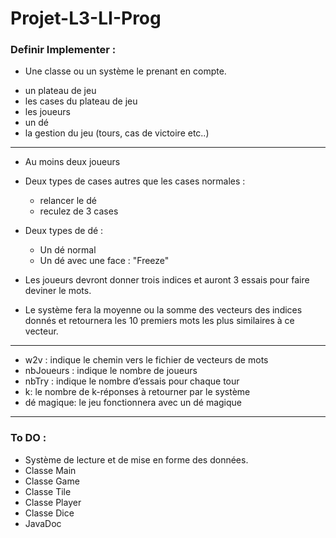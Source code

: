 # Projet-L3-LI-Prog

### Definir Implementer :
* Une classe ou un système le prenant en compte.
 
- un plateau de jeu
- les cases du plateau de jeu
- les joueurs
- un dé
- la gestion du jeu (tours, cas de victoire etc..)

*****

- Au moins deux joueurs
-  Deux types de cases autres que les cases normales :
	- relancer le dé
	- reculez de 3 cases
- Deux types de dé :
	- Un dé normal
	- Un dé avec une face  : "Freeze"
- Les joueurs devront donner trois indices et auront 3 essais pour faire deviner le mots.

- Le système fera la moyenne ou la somme des vecteurs des indices donnés et retournera les 10
premiers mots les plus similaires à ce vecteur.

*****

- w2v : indique le chemin vers le fichier de vecteurs de mots
- nbJoueurs : indique le nombre de joueurs
- nbTry : indique le nombre d’essais pour chaque tour
- k: le nombre de k-réponses à retourner par le système
- dé magique: le jeu fonctionnera avec un dé magique

*****

### To DO :

- Système de lecture et de mise en forme des données.
- Classe Main
- Classe Game
- Classe Tile
- Classe Player
- Classe Dice
- JavaDoc

